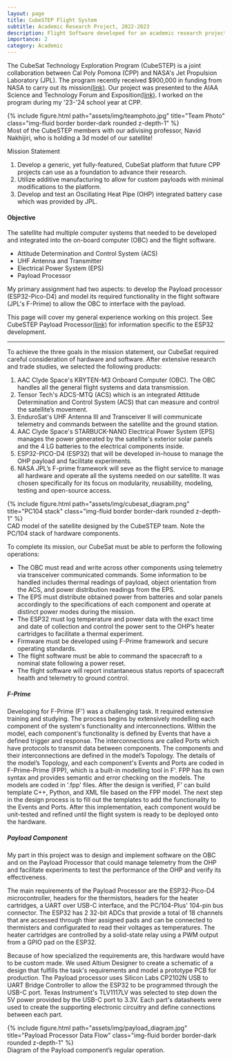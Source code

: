 ```yaml
---
layout: page
title: CubeSTEP Flight System
subtitle: Academic Research Project, 2022-2023
description: Flight Software developed for an academic research project involving a satellite using an ARM Cortex-M3 processor and JPL's open-source F-Prime C++ Framework.
importance: 2
category: Academic
---
```

The CubeSat Technology Exploration Program (CubeSTEP) is a joint collaboration between Cal Poly Pomona (CPP) and NASA's Jet Propulsion Laboratory (JPL). The program recently received $900,000 in funding from NASA to carry out its mission[(link)](https://polycentric.cpp.edu/2023/08/nasa-awards-900k-to-cpp-space-defense-tech-and-security-news/). Our project was presented to the AIAA Science and Technology Forum and Exposition[(link)](https://arc.aiaa.org/doi/10.2514/6.2023-1879). I worked on the program during my '23-'24 school year at CPP.

<div class="row">
    <div class="col-sm mt-3 mt-md-0">
            {% include figure.html path="assets/img/teamphoto.jpg" title="Team Photo" class="img-fluid border border-dark rounded z-depth-1" %}
        <div class="caption">
            Most of the CubeSTEP members with our adivising professor, Navid Nakhijiri, who is holding a 3d model of our satellite!
        </div>
    </div>
</div>

Mission Statement

1. Develop a generic, yet fully-featured, CubeSat platform that future CPP projects can use as a foundation to advance their research.
2. Utilize additive manufacturing to allow for custom payloads with minimal modifications to the platform.
3. Develop and test an Oscillating Heat Pipe (OHP) integrated battery case which was provided by JPL.

#### Objective

The satellite had multiple computer systems that needed to be developed and integrated into the on-board computer (OBC) and the flight software.

* Attitude Determination and Control System (ACS)
* UHF Antenna and Transmitter
* Electrical Power System (EPS)
* Payload Processor

My primary assignment had two aspects: to develop the Payload processor (ESP32-Pico-D4) and model its required functionality in the flight software (JPL's F-Prime) to allow the OBC to interface with the payload.

This page will cover my general experience working on this project. See CubeSTEP Payload Processor[(link)](/projects/CubeSTEP-Payload) for information specific to the ESP32 development.

---

To achieve the three goals in the mission statement, our CubeSat required careful consideration of hardware and software. After extensive research and trade studies, we selected the following products:

1. AAC Clyde Space's KRYTEN-M3 Onboard Computer (OBC). The OBC handles all the general flight systems and data transmission.
2. Tensor Tech's ADCS-MTQ (ACS) which is an integrated Attitude Determination and Control System (ACS) that can measure and control the satellite’s movement.
3. EnduroSat's UHF Antenna III and Transceiver II will communicate telemetry and commands between the satellite and the ground station.
4. AAC Clyde Space's STARBUCK-NANO Electrical Power System (EPS) manages the power generated by the satellite's exterior solar panels and the 4 LG batteries to the electrical components inside.
5. ESP32-PICO-D4 (ESP32) that will be developed in-house to manage the OHP payload and facilitate experiments.
6. NASA JPL’s F-prime framework will seve as the flight service to manage all hardware and operate all the systems needed on our satellite. It was chosen specifically for its focus on modularity, reusability, modeling, testing and open-source access.

<div class="row">
    <div class="col-sm mt-3 mt-md-0">
            {% include figure.html path="assets/img/cubesat_diagram.png" title="PC104 stack" class="img-fluid border border-dark rounded z-depth-1" %}
        <div class="caption">
            CAD model of the satellite designed by the CubeSTEP team. Note the PC/104 stack of hardware components.
        </div>
    </div>
</div>

To complete its mission, our CubeSat must be able to perform the following operations:

- The OBC must read and write across other components using telemetry via transceiver communicated commands. Some information to be handled includes thermal readings of payload, object orientation from the ACS, and power distribution readings from the EPS.
- The EPS must distribute obtained power from batteries and solar panels accordingly to the specifications of each component and operate at distinct power modes during the mission.
- The ESP32 must log temperature and power data with the exact time and date of collection and control the power sent to the OHP’s heater cartridges to facilitate a thermal experiment.
- Firmware must be developed using F-Prime framework and secure operating standards.
- The flight software must be able to command the spacecraft to a nominal state following a power reset.
- The flight software will report instantaneous status reports of spacecraft health and telemetry to ground control.

##### F-Prime

Developing for F-Prime (F') was a challenging task. It required extensive training and studying. The process begins by extensively modelling each component of the system's functionality and interconnections. Within the model, each component's functionality is defined by Events that have a defined trigger and response. The interconnections are called Ports which have protocols to transmit data between components. The components and their interconnections are defined in the model’s Topology. The details of the model’s Topology, and each component's Events and Ports are coded in F-Prime-Prime (FPP), which is a built-in modelling tool in F'.
FPP has its own syntax and provides semantic and error checking on the models. The models are coded in '.fpp' files. After the design is verified, F' can build template C++, Python, and XML file based on the FPP model. The next step in the design process is to fill out the templates to add the functionality to the Events and Ports. After this implementation, each component would be unit-tested and refined until the flight system is ready to be deployed onto the hardware.

##### Payload Component

My part in this project was to design and implement software on the OBC and on the Payload Processor that could manage telemetry from the OHP and facilitate experiments to test the performance of the OHP and verify its effectiveness.

The main requirements of the Payload Processor are the ESP32-Pico-D4 microcontroller, headers for the thermistors, headers for the heater cartridges, a UART over USB-C interface, and the PC/104-Plus' 104-pin bus connector. The ESP32 has 2 32-bit ADCs that provide a total of 18 channels that are accessed through thier assigned pads and can be connected to thermisters and configurated to read their voltages as temperatures. The heater cartridges are controlled by a solid-state relay using a PWM output from a GPIO pad on the ESP32.

Because of how specialized the requirements are, this hardware would have to be custom made. We used Altium Designer to create a schematic of a design that fulfills the task's requirements and model a prototype PCB for production. The Payload processor uses Silicon Labs CP2102N USB to UART Bridge Controller to allow the ESP32 to be programmed through the USB-C port. Texas Instrument's TLV1117LV was selected to step down the 5V power provided by the USB-C port to 3.3V. Each part's datasheets were used to create the supporting electronic circuitry and define connections between each part.

<div class="row">
    <div class="col-sm mt-3 mt-md-0">
            {% include figure.html path="assets/img/payload_diagram.jpg" title="Payload Processor Data Flow" class="img-fluid border border-dark rounded z-depth-1" %}
        <div class="caption">
            Diagram of the Payload component’s regular operation.
        </div>
    </div>
</div>
